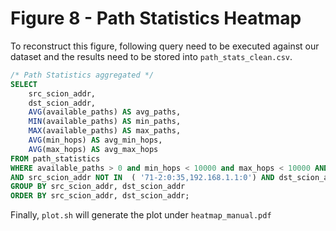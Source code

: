 # Figure 8 - Path Statistics Heatmap

To reconstruct this figure, following query need to be executed against our dataset and the results need to be stored into `path_stats_clean.csv`.

```sql
/* Path Statistics aggregated */
SELECT
    src_scion_addr,
    dst_scion_addr,
    AVG(available_paths) AS avg_paths,
    MIN(available_paths) AS min_paths,
    MAX(available_paths) AS max_paths,
    AVG(min_hops) AS avg_min_hops,
    AVG(max_hops) AS avg_max_hops
FROM path_statistics
WHERE available_paths > 0 and min_hops < 10000 and max_hops < 10000 AND lookup_time_new < '2025-02-08'
AND src_scion_addr NOT IN  ( '71-2:0:35,192.168.1.1:0') AND dst_scion_addr not in ('64-2:0:9,129.132.230.98:30041', '71-2:0:18,192.168.1.1:30041', '71-88,127.0.0.1:30041')
GROUP BY src_scion_addr, dst_scion_addr
ORDER BY src_scion_addr, dst_scion_addr;
```

Finally, `plot.sh` will generate the plot under `heatmap_manual.pdf`
